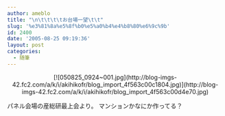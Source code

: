 ```yaml
---
author: ameblo
title: "\n\t\t\t\tお台場一望\t\t"
slug: '%e3%81%8a%e5%8f%b0%e5%a0%b4%e4%b8%80%e6%9c%9b'
id: 2400
date: '2005-08-25 09:19:36'
layout: post
categories:
  - 随筆
---
```


<div align="center">[![050825_0924~001.jpg](http://blog-imgs-42.fc2.com/a/k/i/akihikofr/blog_import_4f563c00c1804.jpg)](http://blog-imgs-42.fc2.com/a/k/i/akihikofr/blog_import_4f563c00d4e70.jpg)</div>

パネル会場の産総研最上会より。 マンションかなにか作ってる？